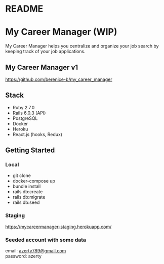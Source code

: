 # README

# My Career Manager (WIP)

My Career Manager helps you centralize and organize your job search by keeping track of your job applications.

## My Career Manager v1
https://github.com/berenice-b/my_career_manager

## Stack
* Ruby 2.7.0
* Rails 6.0.3 (API)
* PostgreSQL
* Docker
* Heroku
* React.js (hooks, Redux)

## Getting Started

### Local
* git clone
* docker-compose up
* bundle install
* rails db:create
* rails db:migrate
* rails db:seed

### Staging
https://mycareermanager-staging.herokuapp.com/

### Seeded account with some data
email: azerty789@gmail.com  
password: azerty
